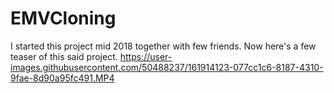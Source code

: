 # EMVCloning
I started this project mid 2018 together with few friends.
Now here's a few teaser of this said project.
https://user-images.githubusercontent.com/50488237/161914123-077cc1c6-8187-4310-9fae-8d90a95fc491.MP4

